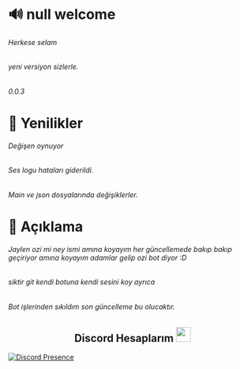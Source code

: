 # 🔊 null welcome
######  Herkese selam
######  yeni versiyon sizlerle.
######  0.0.3

# 🌟 Yenilikler
###### Değişen oynuyor
###### Ses logu hataları giderildi.
###### Main ve json dosyalarında değişiklerler.

# 🎀 Açıklama
###### Jaylen ozi mi ney ismi amına koyayım her güncellemede bakıp bakıp geçiriyor amına koyayım adamlar gelip ozi bot diyor :D
###### siktir git kendi botuna kendi sesini koy ayrıca
###### Bot işlerinden sıkıldım son güncelleme bu olucaktır.


<h2 align="center">Discord Hesaplarım <img src="https://raw.githubusercontent.com/iampavangandhi/iampavangandhi/master/gifs/Hi.gif" width="30px"> </h2>

[![Discord Presence](https://lanyard-profile-readme.vercel.app/api/769979665224958020?hideDiscrim=true)](https://discord.com/users/769979665224958020)
